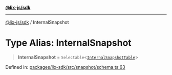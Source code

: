 [**@lix-js/sdk**](../README.md)

***

[@lix-js/sdk](../README.md) / InternalSnapshot

# Type Alias: InternalSnapshot

> **InternalSnapshot** = `Selectable`\<[`InternalSnapshotTable`](InternalSnapshotTable.md)\>

Defined in: [packages/lix-sdk/src/snapshot/schema.ts:63](https://github.com/opral/monorepo/blob/0501d8fe7eed9db1f8058e8d1d58b1d613ceaf43/packages/lix-sdk/src/snapshot/schema.ts#L63)
